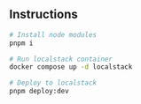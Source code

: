 ## Instructions

```bash
# Install node modules
pnpm i

# Run localstack container
docker compose up -d localstack

# Deploy to localstack
pnpm deploy:dev
```
